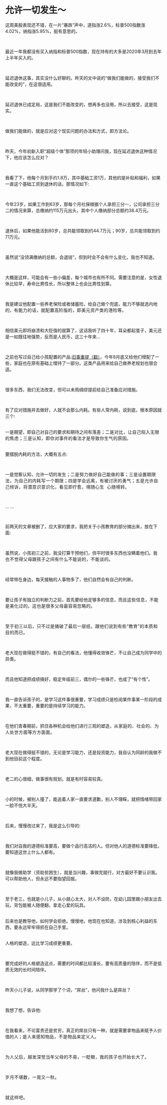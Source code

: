 # 允许一切发生～

<p style="visibility: visible;">这周美股表现还不错，在一片“暴跌”声中，道指涨2.6%，标普500指数涨4.02%，纳指涨5.95%，挺有意思的。</p><p style="visibility: visible;"><br style="visibility: visible;"></p><p style="visibility: visible;">最近一年我都没有买入纳指和标普500指数，现在持有的大多是2020年3月到去年上半年买入的。</p><p style="visibility: visible;"><br style="visibility: visible;"></p><p style="visibility: visible;">延迟退休这事，其实没什么好聊的。昨天的文中说的“做我们能做的，接受我们不能改变的”，在这很适用。</p><p style="visibility: visible;"><br style="visibility: visible;"></p><p style="visibility: visible;">延迟退休已成定局，这是我们不能改变的，想再多也没用，所以去接受，这是现实。</p><p style="visibility: visible;"><br style="visibility: visible;"></p><p style="visibility: visible;">做我们能做的，就是应对这个现实问题的办法和方式，即方法论。</p><p style="visibility: visible;"><br style="visibility: visible;"></p><p style="visibility: visible;">昨天，今年初新入职“超级个体”那项的年轻小助理问我，现在延迟退休这种情况下，他应该怎么应对？</p><p style="visibility: visible;"><br style="visibility: visible;"></p><p style="visibility: visible;">我看了下，他每个月到手约1.8万，其中基础工资1万，其他的是补贴和福利，如果一直这个基础工资到退休的话，那情况如下:</p><p style="visibility: visible;"><br style="visibility: visible;"></p><p style="visibility: visible;">今年23岁，如果工作到63岁，那每个月社保根据个人承担三分一，公司承担三分二的情况来算，总缴纳约115万元出头，其中个人缴纳部分总额约38.4万元。</p><p style="visibility: visible;"><br style="visibility: visible;"></p><p style="visibility: visible;">退休后，如果他能活到80岁，总共能领取到约44.7万元；90岁，总共能领取到约71万元。</p><p style="visibility: visible;"><br style="visibility: visible;"></p><p style="visibility: visible;">虽然说“没领满缴纳的总额，会退钱”，但到时会不会有什么变化，我也不知道。</p><p style="visibility: visible;"><br style="visibility: visible;"></p><p style="visibility: visible;">大概是这样，可能会有一些小偏差，每个城市也有所不同。需要注意的是，女性退休比较早，寿命比男性长，所以整体上也会比男性划算。</p><p style="visibility: visible;"><br style="visibility: visible;"></p><p style="visibility: visible;">我是建议他配置一些养老保险或者储蓄险，给自己做个兜底，能力不够就选内地的，<span style="background-color: transparent; letter-spacing: 0.034em; caret-color: var(--weui-BRAND); visibility: visible;">有能力的话，就配置高阶版的，即美元资产类的港险等。</span></p><p style="visibility: visible;"><br style="visibility: visible;"></p><p style="visibility: visible;">相信美元即将崩溃和大贬值的就算了，这话我听了四十年，耳朵都起茧子，美元还是一如既往地强势，反而是人民币，这三十年来...</p><p style="visibility: visible;"><br style="visibility: visible;"></p><p style="visibility: visible;">之前也写过自己给小孩配置的产品:<a localeditorid="o1dr2w4un6o0000000" href="https://mp.weixin.qq.com/s?__biz=Mzg2NTkwNTM4MA==&amp;mid=2247484288&amp;idx=1&amp;sn=541b9378fba1b5abb96a08ad84569efa&amp;scene=21#wechat_redirect" textvalue="旧事重提（戳）" target="_blank" data-linktype="2" style="visibility: visible;">旧事重提（戳）</a>，今年8月底又给他们增配了一些，家庭也在原有基础上增持了一部分。这类产品用来给自己做养老规划也很合适。</p><p style="visibility: visible;"><br style="visibility: visible;"></p><p style="visibility: visible;">很多东西，我们无法改变，但可以未雨绸缪提前给自己准备应对措施。</p><p style="visibility: visible;"><br style="visibility: visible;"></p><p>有了应对措施并去做好，人就不会那么内耗。有些人常内耗，说到底，根本原因就三个:</p><p><br>一是期望，即自己对自己的要求和期待之间有落差；<span style="font-size: var(--articleFontsize);letter-spacing: 0.034em;">二是对比，让自己陷入无限的焦虑；</span><span style="font-size: var(--articleFontsize);letter-spacing: 0.034em;">三</span><span style="font-size: var(--articleFontsize);letter-spacing: 0.034em;">是认知，即你对事件的看法才是导致你生气的原因。</span></p><p><br>要摆脱内耗的方法，大概有五点:</p><p><br></p><p>一是觉察认知，允许一切的发生；<span style="font-size: var(--articleFontsize);letter-spacing: 0.034em;">二是努力做好自己能做的事；</span><span style="font-size: var(--articleFontsize);letter-spacing: 0.034em;">三是设置期限法，为自己的内耗写一个期限；</span><span style="font-size: var(--articleFontsize);letter-spacing: 0.034em;">四是学会远离，有被讨厌的勇气；</span><span style="font-size: var(--articleFontsize);letter-spacing: 0.034em;">五是允许自己倾诉，将潜意识意识化，看见即疗愈，境随心生&nbsp; 心随境转。</span></p><p><br></p><p>... ...</p><p><br></p><p>前两天的文章被删了，应大家的要求，我把关于小孩教育的部分摘出来，放在下面:</p><p><br></p><p>虽然说，小孩初三之前，我没打算干预他们，但平时很多东西也没瞒着他们。<span style="background-color: transparent;caret-color: var(--weui-BRAND);letter-spacing: 0.034em;">我也不觉得父母跟孩子之间有什么不能说的，不能谈的。</span></p><p><br></p><p>经常带在身边，每天接触的人事物多了，他们自然会有自己的判断。</p><p><br></p><p>要让孩子有独立的判断力之前，首先要给他足够多的信息，而且<span style="background-color: transparent;caret-color: var(--weui-BRAND);letter-spacing: 0.034em;">这些信息，不能是美化过的。这也是很多父母最容易忽略的。</span></p><p><span style="background-color: transparent;caret-color: var(--weui-BRAND);letter-spacing: 0.034em;"><br></span></p><p><span style="background-color: transparent;caret-color: var(--weui-BRAND);letter-spacing: 0.034em;">至于初三以后，只不过是捅破了最后一层纸，跟他们说到有些“教育”的本质和目的而已。</span></p><p><br></p><p>老大现在做得挺不错的，有自己的看法，他懂得收敛锋芒，不让自己成为同学中的异类。</p><p><br></p><p>而且他知道把成绩搞好，稳定年级前三，偶尔的一些锋芒，也成了“有个性”。</p><p><br></p><p>我一直告诉孩子的，是学习这件事很重要，学习成绩只是检阅某件事某一阶段的成果，不太重要，重要的是持续学习的能力。</p><p><br></p><p>在他们青春期前，抓住各种机会给他们进行三观的塑造，<span style="background-color: transparent;caret-color: var(--weui-BRAND);letter-spacing: 0.034em;">从家庭的、社会的、为人处世方面等方方面面。</span></p><p><br></p><p>老大现在做得挺不错的，无论是学习能力，还是投资能力，我自认为同龄的我做不到他目前这个程度。</p><p><br></p><p>老二的心很细，做事很有规划，就是有时容易较真。</p><p><br></p><p>小的时候，被别人撞了，能追着人家一直要求道歉，别人不理睬，就把情绪带回家一脸不悦大半天。</p><p><br></p><p>后来，慢慢改过来了，我是这么引导的:</p><p><br></p><p>我们对自我的道德标准要高，要做个品行高洁的人。但对他人的道德标准要降低，要知道这世上什么人都有。</p><p><br></p><p>就像我做助学（资助贫困生），就是当兴趣，事做完就行，对方最好不要认识我。可以帮助他人，但永远不要指望回报。</p><p><br></p><p>至于老三，也就是小儿子，从小就心太大，对人不设防，在幼儿园里跟小朋友出去玩，背包能被人随便翻，拿走心爱的玩具。</p><p><br>后来也是教导他，如何学会拒绝。慢慢地，他现在也知道，涉及到核心利益的东西，要永远牢牢得抓在自己手里。<br><br></p><p>人格的塑造，远比学习成绩更重要。</p><p><br></p><p>要完成好的人格塑造这点，需要的时间都比较漫长，要有高质量的陪伴，而不是低质无效的长时间陪伴。</p><p><br></p><p>昨天小儿子说，从同学那学了个词，“屌丝”，他问我什么是屌丝？</p><p><br></p><p>我想了想，告诉他:</p><p><br></p><p>在我看来，不论富贵还是贫穷，真正的屌丝只有一种，就是需要拿物品来赋予人价值的人；<span style="background-color: transparent;letter-spacing: 0.034em;caret-color: var(--weui-BRAND);">是人来感知物品，不是物品来定义人。</span></p><p><span style="background-color: transparent;letter-spacing: 0.034em;caret-color: var(--weui-BRAND);"><br></span></p><p><span style="background-color: transparent;letter-spacing: 0.034em;caret-color: var(--weui-BRAND);">为人父后，越发深觉当年父母的不易，一眨眼，我的孩子也开始长大了。</span></p><p><span style="background-color: transparent;letter-spacing: 0.034em;caret-color: var(--weui-BRAND);"><br></span></p><p><span style="background-color: transparent;letter-spacing: 0.034em;caret-color: var(--weui-BRAND);">岁月不堪数，一晃又一秋。</span></p><p><span style="background-color: transparent;letter-spacing: 0.034em;caret-color: var(--weui-BRAND);"><br></span></p><p><span style="background-color: transparent;letter-spacing: 0.034em;caret-color: var(--weui-BRAND);">就这样吧。</span></p><p style="display: none;"><mp-style-type data-value="10000"></mp-style-type></p>